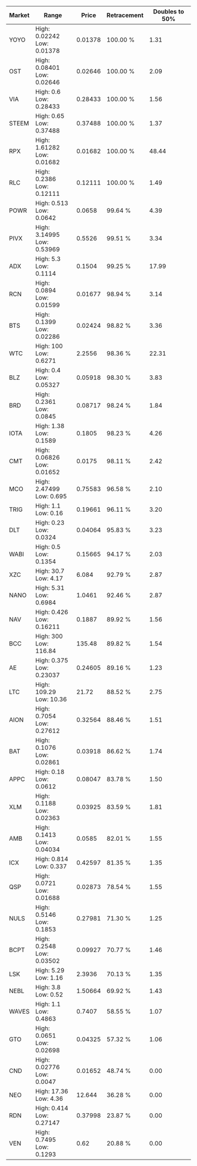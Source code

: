 | Market | Range | Price| Retracement | Doubles to 50% |
| --- | --- | --- | --- | --- |
| YOYO | High: 0.02242<br />Low: 0.01378 | 0.01378 | 100.00 % | 1.31 |
| OST | High: 0.08401<br />Low: 0.02646 | 0.02646 | 100.00 % | 2.09 |
| VIA | High: 0.6<br />Low: 0.28433 | 0.28433 | 100.00 % | 1.56 |
| STEEM | High: 0.65<br />Low: 0.37488 | 0.37488 | 100.00 % | 1.37 |
| RPX | High: 1.61282<br />Low: 0.01682 | 0.01682 | 100.00 % | 48.44 |
| RLC | High: 0.2386<br />Low: 0.12111 | 0.12111 | 100.00 % | 1.49 |
| POWR | High: 0.513<br />Low: 0.0642 | 0.0658 | 99.64 % | 4.39 |
| PIVX | High: 3.14995<br />Low: 0.53969 | 0.5526 | 99.51 % | 3.34 |
| ADX | High: 5.3<br />Low: 0.1114 | 0.1504 | 99.25 % | 17.99 |
| RCN | High: 0.0894<br />Low: 0.01599 | 0.01677 | 98.94 % | 3.14 |
| BTS | High: 0.1399<br />Low: 0.02286 | 0.02424 | 98.82 % | 3.36 |
| WTC | High: 100<br />Low: 0.6271 | 2.2556 | 98.36 % | 22.31 |
| BLZ | High: 0.4<br />Low: 0.05327 | 0.05918 | 98.30 % | 3.83 |
| BRD | High: 0.2361<br />Low: 0.0845 | 0.08717 | 98.24 % | 1.84 |
| IOTA | High: 1.38<br />Low: 0.1589 | 0.1805 | 98.23 % | 4.26 |
| CMT | High: 0.06826<br />Low: 0.01652 | 0.0175 | 98.11 % | 2.42 |
| MCO | High: 2.47499<br />Low: 0.695 | 0.75583 | 96.58 % | 2.10 |
| TRIG | High: 1.1<br />Low: 0.16 | 0.19661 | 96.11 % | 3.20 |
| DLT | High: 0.23<br />Low: 0.0324 | 0.04064 | 95.83 % | 3.23 |
| WABI | High: 0.5<br />Low: 0.1354 | 0.15665 | 94.17 % | 2.03 |
| XZC | High: 30.7<br />Low: 4.17 | 6.084 | 92.79 % | 2.87 |
| NANO | High: 5.31<br />Low: 0.6984 | 1.0461 | 92.46 % | 2.87 |
| NAV | High: 0.426<br />Low: 0.16211 | 0.1887 | 89.92 % | 1.56 |
| BCC | High: 300<br />Low: 116.84 | 135.48 | 89.82 % | 1.54 |
| AE | High: 0.375<br />Low: 0.23037 | 0.24605 | 89.16 % | 1.23 |
| LTC | High: 109.29<br />Low: 10.36 | 21.72 | 88.52 % | 2.75 |
| AION | High: 0.7054<br />Low: 0.27612 | 0.32564 | 88.46 % | 1.51 |
| BAT | High: 0.1076<br />Low: 0.02861 | 0.03918 | 86.62 % | 1.74 |
| APPC | High: 0.18<br />Low: 0.0612 | 0.08047 | 83.78 % | 1.50 |
| XLM | High: 0.1188<br />Low: 0.02363 | 0.03925 | 83.59 % | 1.81 |
| AMB | High: 0.1413<br />Low: 0.04034 | 0.0585 | 82.01 % | 1.55 |
| ICX | High: 0.814<br />Low: 0.337 | 0.42597 | 81.35 % | 1.35 |
| QSP | High: 0.0721<br />Low: 0.01688 | 0.02873 | 78.54 % | 1.55 |
| NULS | High: 0.5146<br />Low: 0.1853 | 0.27981 | 71.30 % | 1.25 |
| BCPT | High: 0.2548<br />Low: 0.03502 | 0.09927 | 70.77 % | 1.46 |
| LSK | High: 5.29<br />Low: 1.16 | 2.3936 | 70.13 % | 1.35 |
| NEBL | High: 3.8<br />Low: 0.52 | 1.50664 | 69.92 % | 1.43 |
| WAVES | High: 1.1<br />Low: 0.4863 | 0.7407 | 58.55 % | 1.07 |
| GTO | High: 0.0651<br />Low: 0.02698 | 0.04325 | 57.32 % | 1.06 |
| CND | High: 0.02776<br />Low: 0.0047 | 0.01652 | 48.74 % | 0.00 |
| NEO | High: 17.36<br />Low: 4.36 | 12.644 | 36.28 % | 0.00 |
| RDN | High: 0.414<br />Low: 0.27147 | 0.37998 | 23.87 % | 0.00 |
| VEN | High: 0.7495<br />Low: 0.1293 | 0.62 | 20.88 % | 0.00 |
